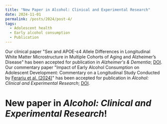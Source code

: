 ```yaml
---
title: "New Paper in Alcohol: Clinical and Experimental Research"
date: 2024-11-01
permalink: /posts/2024/post-4/
tags:
  - Adolescent health
  - Early alcohol consumption
  - Publication 
---
```


Our clinical paper "Sex and APOE-ε4 Allele Differences in Longitudinal White Matter Microstructure in Multiple Cohorts of Aging and Alzheimer’s Disease" has been accepted for 
publication in *Alzheimer's & Dementia*; [DOI](https://doi.org/10.1002/alz.14343). 
Our commentary paper "Impact of Early Alcohol Consumption on Adolescent Development: Commentary on a Longitudinal Study Conducted by [Ferariu et al. (2024)](https://onlinelibrary.wiley.com/doi/10.1111/acer.15393)" has been accepted 
for publication in *Alcohol: Clinical and Experimental Research*; [DOI](https://doi.org/10.1111/acer.15497). 


New paper in *Alcohol: Clinical and Experimental Research*!
=====

